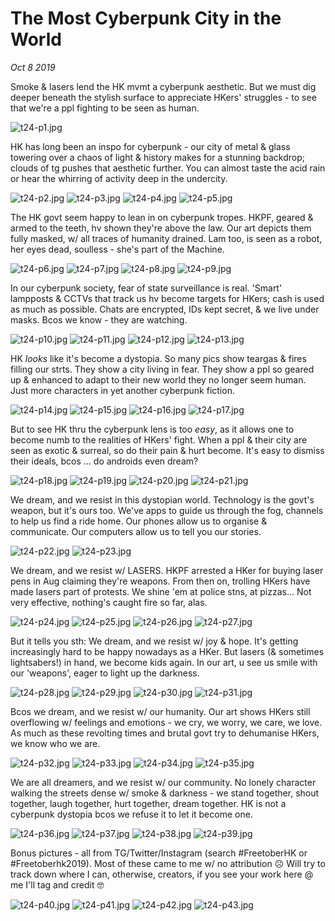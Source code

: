 # The Most Cyberpunk City in the World
*Oct 8 2019*

Smoke & lasers lend the HK mvmt a cyberpunk aesthetic. But we must dig deeper beneath the stylish surface to appreciate HKers' struggles - to see that we're a ppl fighting to be seen as human. 

![t24-p1.jpg](images/thread24/t24-p1.jpg)

HK has long been an inspo for cyberpunk - our city of metal & glass towering over a chaos of light & history makes for a stunning backdrop; clouds of tg pushes that aesthetic further. You can almost taste the acid rain or hear the whirring of activity deep in the undercity. 

![t24-p2.jpg](images/thread24/t24-p2.jpg)
![t24-p3.jpg](images/thread24/t24-p3.jpg)
![t24-p4.jpg](images/thread24/t24-p4.jpg)
![t24-p5.jpg](images/thread24/t24-p5.jpg)

The HK govt seem happy to lean in on cyberpunk tropes. HKPF, geared & armed to the teeth, hv shown they're above the law. Our art depicts them fully masked, w/ all traces of humanity drained. Lam too, is seen as a robot, her eyes dead, soulless - she's part of the Machine.

![t24-p6.jpg](images/thread24/t24-p6.jpg)
![t24-p7.jpg](images/thread24/t24-p7.jpg)
![t24-p8.jpg](images/thread24/t24-p8.jpg)
![t24-p9.jpg](images/thread24/t24-p9.jpg)

In our cyberpunk society, fear of state surveillance is real. 'Smart' lampposts & CCTVs that track us hv become targets for HKers; cash is used as much as possible. Chats are encrypted, IDs kept secret, & we live under masks. Bcos we know - they are watching. 

![t24-p10.jpg](images/thread24/t24-p10.jpg)
![t24-p11.jpg](images/thread24/t24-p11.jpg)
![t24-p12.jpg](images/thread24/t24-p12.jpg)
![t24-p13.jpg](images/thread24/t24-p13.jpg)

HK *looks* like it's become a dystopia. So many pics show teargas & fires filling our strts. They show a city living in fear. They show a ppl so geared up & enhanced to adapt to their new world they no longer seem human. Just more characters in yet another cyberpunk fiction.

![t24-p14.jpg](images/thread24/t24-p14.jpg)
![t24-p15.jpg](images/thread24/t24-p15.jpg)
![t24-p16.jpg](images/thread24/t24-p16.jpg)
![t24-p17.jpg](images/thread24/t24-p17.jpg)

But to see HK thru the cyberpunk lens is too *easy*, as it allows one to become numb to the realities of HKers' fight. When a ppl & their city are seen as exotic & surreal, so do their pain & hurt become. It's easy to dismiss their ideals, bcos ... do androids even dream? 

![t24-p18.jpg](images/thread24/t24-p18.jpg)
![t24-p19.jpg](images/thread24/t24-p19.jpg)
![t24-p20.jpg](images/thread24/t24-p20.jpg)
![t24-p21.jpg](images/thread24/t24-p21.jpg)

We dream, and we resist in this dystopian world. Technology is the govt's weapon, but it's ours too. We've apps to guide us through the fog, channels to help us find a ride home. Our phones allow us to organise & communicate. Our computers allow us to tell you our stories.

![t24-p22.jpg](images/thread24/t24-p22.jpg)
![t24-p23.jpg](images/thread24/t24-p23.jpg)

We dream, and we resist w/ LASERS. HKPF arrested a HKer for buying laser pens in Aug claiming they're weapons. From then on, trolling HKers have made lasers part of protests. We shine 'em at police stns, at pizzas... Not very effective, nothing's caught fire so far, alas.

![t24-p24.jpg](images/thread24/t24-p24.jpg)
![t24-p25.jpg](images/thread24/t24-p25.jpg)
![t24-p26.jpg](images/thread24/t24-p26.jpg)
![t24-p27.jpg](images/thread24/t24-p27.jpg)

But it tells you sth: We dream, and we resist w/ joy & hope. It's getting increasingly hard to be happy nowadays as a HKer. But lasers (& sometimes lightsabers!) in hand, we become kids again. In our art, u see us smile with our 'weapons', eager to light up the darkness.

![t24-p28.jpg](images/thread24/t24-p28.jpg)
![t24-p29.jpg](images/thread24/t24-p29.jpg)
![t24-p30.jpg](images/thread24/t24-p30.jpg)
![t24-p31.jpg](images/thread24/t24-p31.jpg)

Bcos we dream, and we resist w/ our humanity. Our art shows HKers still overflowing w/ feelings and emotions - we cry, we worry, we care, we love. As much as these revolting times and brutal govt try to dehumanise HKers, we know who we are.

![t24-p32.jpg](images/thread24/t24-p32.jpg)
![t24-p33.jpg](images/thread24/t24-p33.jpg)
![t24-p34.jpg](images/thread24/t24-p34.jpg)
![t24-p35.jpg](images/thread24/t24-p35.jpg)

We are all dreamers, and we resist w/ our community. No lonely character walking the streets dense w/ smoke & darkness - we stand together, shout together, laugh together, hurt together, dream together. HK is not a cyberpunk dystopia bcos we refuse it to let it become one.

![t24-p36.jpg](images/thread24/t24-p36.jpg)
![t24-p37.jpg](images/thread24/t24-p37.jpg)
![t24-p38.jpg](images/thread24/t24-p38.jpg)
![t24-p39.jpg](images/thread24/t24-39.jpg)

Bonus pictures - all from TG/Twitter/Instagram (search #FreetoberHK or #Freetoberhk2019). Most of these came to me w/ no attribution ☹ Will try to track down where I can, otherwise, creators, if you see your work here @ me I'll tag and credit 🤓

![t24-p40.jpg](images/thread24/t24-p40.jpg)
![t24-p41.jpg](images/thread24/t24-p41.jpg)
![t24-p42.jpg](images/thread24/t24-p42.jpg)
![t24-p43.jpg](images/thread24/t24-p43.jpg)
